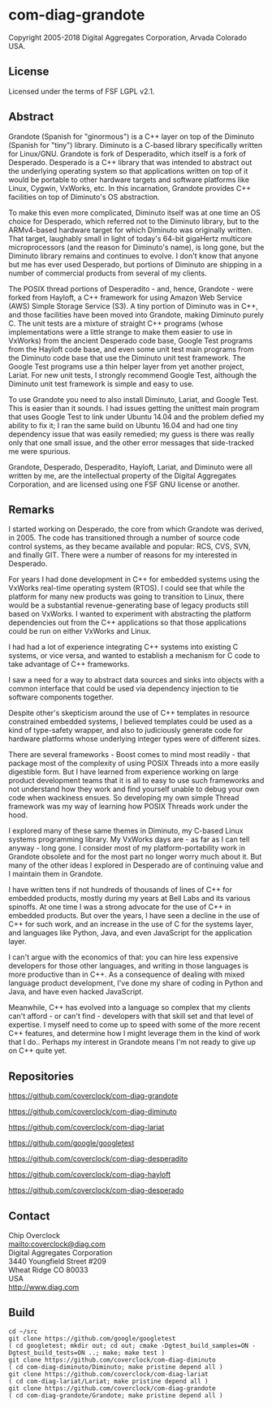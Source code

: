# com-diag-grandote

Copyright 2005-2018 Digital Aggregates Corporation, Arvada Colorado USA.

## License

Licensed under the terms of FSF LGPL v2.1.

## Abstract

Grandote (Spanish for "ginormous") is a C++ layer on top of the Diminuto
(Spanish for "tiny") library.  Diminuto is a C-based library specifically
written for Linux/GNU. Grandote is fork of Desperadito, which itself
is a fork of Desperado. Desperado is a C++ library that was intended
to abstract out the underlying operating system so that applications
written on top of it would be portable to other hardware targets and
software platforms like Linux, Cygwin, VxWorks, etc. In this incarnation,
Grandote provides C++ facilities on top of Diminuto's OS abstraction.

To make this even more complicated, Diminuto itself was at one time an
OS choice for Desperado, which referred not to the Diminuto library, but
to the ARMv4-based hardware target for which Diminuto was originally
written. That target, laughably small in light of today's 64-bit
gigaHertz multicore microprocessors (and the reason for Diminuto's name),
is long gone, but the Diminuto library remains and continues to evolve.
I don't know that anyone but me has ever used Desperado, but portions
of Diminuto are shipping in a number of commercial products from several
of my clients.

The POSIX thread portions of Desperadito - and, hence, Grandote - were
forked from Hayloft, a C++ framework for using Amazon Web Service (AWS)
Simple Storage Service (S3). A tiny portion of Diminuto was in C++,
and those facilities have been moved into Grandote, making Diminuto
purely C. The unit tests are a mixture of straight C++ programs (whose
implementations were a little strange to make them easier to use in
VxWorks) from the ancient Desperado code base, Google Test programs from
the Hayloft code base, and even some unit test main programs from the
Diminuto code base that use the Diminuto unit test framework. The Google
Test programs use a thin helper layer from yet another project, Lariat.
For new unit tests, I strongly recommend Google Test, although the
Diminuto unit test framework is simple and easy to use.

To use Grandote you need to also install Diminuto, Lariat, and Google
Test. This is easier than it sounds. I had issues getting the unittest
main program that uses Google Test to link under Ubuntu 14.04 and the
problem defied my ability to fix it; I ran the same build on Ubuntu 16.04
and had one tiny dependency issue that was easily remedied; my guess is
there was really only that one small issue, and the other error messages
that side-tracked me were spurious.

Grandote, Desperado, Desperadito, Hayloft, Lariat, and Diminuto were all
written by me, are the intellectual property of the Digital Aggregates
Corporation, and are licensed using one FSF GNU license or another.

## Remarks

I started working on Desperado, the core from which Grandote was derived,
in 2005. The code has transitioned through a number of source code
control systems, as they became available and popular: RCS, CVS, SVN,
and finally GIT. There were a number of reasons for my interested in
Desperado.

For years I had done development in C++ for embedded systems using the
VxWorks real-time operating system (RTOS). I could see that while the
platform for many new products was going to transition to Linux, there
would be a substantial revenue-generating base of legacy products still
based on VxWorks. I wanted to experiment with abstracting the platform
dependencies out from the C++ applications so that those applications
could be run on either VxWorks and Linux.

I had had a lot of experience integrating C++ systems into existing C
systems, or vice versa, and wanted to establish a mechanism for C code
to take advantage of C++ frameworks.

I saw a need for a way to abstract data sources and sinks into objects
with a common interface that could be used via dependency injection to
tie software components together.

Despite other's skepticism around the use of C++ templates in resource
constrained embedded systems, I believed templates could be used as a
kind of type-safety wrapper, and also to judiciously generate code for
hardware platforms whose underlying integer types were of different sizes.

There are several frameworks - Boost comes to mind most readily - that
package most of the complexity of using POSIX Threads into a more easily
digestible form. But I have learned from experience working on large
product development teams that it is all to easy to use such frameworks
and not understand how they work and find yourself unable to debug your
own code when wackiness ensues. So developing my own simple Thread
framework was my way of learning how POSIX Threads work under the hood.

I explored many of these same themes in Diminuto, my C-based Linux systems
programming library. My VxWorks days are - as far as I can tell anyway -
long gone. I consider most of my platform-portability work in Grandote
obsolete and for the most part no longer worry much about it. But many
of the other ideas I explored in Desperado are of continuing value and
I maintain them in Grandote.

I have written tens if not hundreds of thousands of lines of C++ for
embedded products, mostly during my years at Bell Labs and its various
spinoffs.  At one time I was a strong advocate for the use of C++ in
embedded products. But over the years, I have seen a decline in the use
of C++ for such work, and an increase in the use of C for the systems
layer, and languages like Python, Java, and even JavaScript for the
application layer.

I can't argue with the economics of that: you can hire less expensive
developers for those other languages, and writing in those languages
is more productive than in C++. As a consequence of dealing with mixed
language product development, I've done my share of coding in Python
and Java, and have even hacked JavaScript.

Meanwhile, C++ has evolved into a language so complex that my clients
can't afford - or can't find - developers with that skill set and that
level of expertise. I myself need to come up to speed with some of the
more recent C++ features, and determine how I might leverage them in
the kind of work that I do.. Perhaps my interest in Grandote means I'm
not ready to give up on C++ quite yet.

## Repositories

<https://github.com/coverclock/com-diag-grandote>

<https://github.com/coverclock/com-diag-diminuto>

<https://github.com/coverclock/com-diag-lariat>

<https://github.com/google/googletest>

<https://github.com/coverclock/com-diag-desperadito>

<https://github.com/coverclock/com-diag-hayloft>

<https://github.com/coverclock/com-diag-desperado>

## Contact

Chip Overclock<br/>
<mailto:coverclock@diag.com><br/>
Digital Aggregates Corporation<br/>
3440 Youngfield Street #209<br/>
Wheat Ridge CO 80033<br/>
USA<br/>
<http://www.diag.com><br/>

## Build

    cd ~/src
    git clone https://github.com/google/googletest
    ( cd googletest; mkdir out; cd out; cmake -Dgtest_build_samples=ON -Dgtest_build_tests=ON ..; make; make test )
    git clone https://github.com/coverclock/com-diag-diminuto
    ( cd com-diag-diminuto/Diminuto; make pristine depend all )
    git clone https://github.com/coverclock/com-diag-lariat
    ( cd com-diag-lariat/Lariat; make pristine depend all )
    git clone https://github.com/coverclock/com-diag-grandote
    ( cd com-diag-grandote/Grandote; make pristine depend all )


